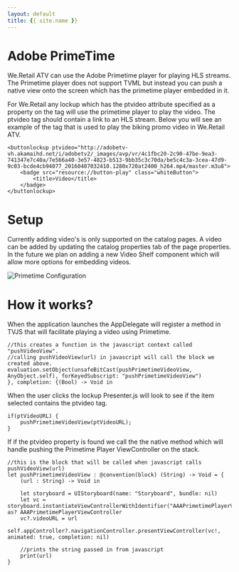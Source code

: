 ```yaml
---
layout: default
title: {{ site.name }}
---
```


# <a name="primetime" class="anchor">Adobe PrimeTime</a>

We.Retail ATV can use the Adobe Primetime player for playing HLS streams. The Primetime player does not support TVML but instead you can push a native view onto the screen which has the primetime player embedded in it. 

For We.Retail any lockup which has the ptvideo attribute specified as a property on the tag will use the primetime player to play the video. The ptvideo tag should contain a link to an HLS stream. Below you will see an example of the tag that is used to play the biking promo video in We.Retail ATV.

<pre><code>&lt;buttonlockup ptvideo="http://adobetv-vh.akamaihd.net/i/adobetv2/_images/avp/vr/4c1fbc20-2c90-47be-9ea3-741347e7c40a/7e566a40-3e57-4823-b513-9bb35c3c70da/be5c4c3a-3cea-47d9-9c03-bcde4cb94077_20160407032410.1280x720at2400_h264.mp4/master.m3u8"&gt;
	&lt;badge src="resource://button-play" class="whiteButton"&gt;
		&lt;title>Video&lt;/title&gt;
	&lt;/badge&gt;
&lt;/buttonlockup&gt;
</code></pre>

# <a name="setup" class="anchor">Setup</a>

Currently adding video's is only supported on the catalog pages. A video can be added by updating the catalog properties tab of the page properties. In the future we plan on adding a new Video Shelf component which will allow more options for embedding videos.

![Primetime Configuration]({{site.baseurl}}/images/primetimeConfiguration.png)

# <a name="how" class="anchor">How it works?</a>

When the application launches the AppDelegate will register a method in TVJS that will facilitate playing a video using Primetime. 
<pre><code>//this creates a function in the javascript context called "pushVideoView".
//calling pushVideoView(url) in javascript will call the block we created above.
evaluation.setObject(unsafeBitCast(pushPrimetimeVideoView, AnyObject.self), forKeyedSubscript: "pushPrimetimeVideoView")
}, completion: {(Bool) -> Void in
</code></pre>

When the user clicks the lockup Presenter.js will look to see if the item selected contains the ptvideo tag.

<pre><code>if(ptVideoURL) {
	pushPrimetimeVideoView(ptVideoURL);
}
</code></pre>

If if the ptvideo property is found we call the the native method which will handle pushing the Primetime Player ViewController on the stack.

<pre><code>//this is the block that will be called when javascript calls pushVideoView(url)
let pushPrimetimeVideoView : @convention(block) (String) -> Void = {
	(url : String) -> Void in
                
    let storyboard = UIStoryboard(name: "Storyboard", bundle: nil)
    let vc = storyboard.instantiateViewControllerWithIdentifier("AAAPrimetimePlayerViewController") as? AAAPrimetimePlayerViewController
    vc?.videoURL = url
    self.appController?.navigationController.presentViewController(vc!, animated: true, completion: nil)
    
    //prints the string passed in from javascript
    print(url)
}
</code></pre>